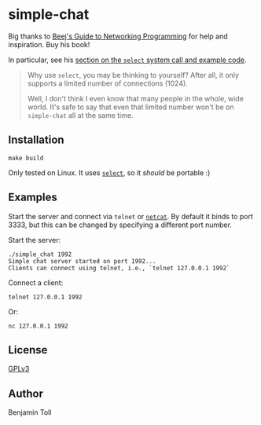 # simple-chat

Big thanks to [Beej's Guide to Networking Programming] for help and inspiration.  Buy his book!

In particular, see his [section on the `select` system call and example code].

> Why use `select`, you may be thinking to yourself?  After all, it only supports a limited number of connections (1024).
>
> Well, I don't think I even know that many people in the whole, wide world.  It's safe to say that even that limited number won't be on `simple-chat` all at the same time.

## Installation

`make build`

Only tested on Linux.  It uses [`select`], so it *should* be portable :)

## Examples

Start the server and connect via `telnet` or [`netcat`].  By default it binds to port 3333, but this can be changed by specifying a different port number.

Start the server:

```
./simple_chat 1992
Simple chat server started on port 1992...
Clients can connect using telnet, i.e., `telnet 127.0.0.1 1992`
```

Connect a client:

```
telnet 127.0.0.1 1992
```

Or:

```
nc 127.0.0.1 1992
```

## License

[GPLv3](COPYING)

## Author

Benjamin Toll

[Beej's Guide to Networking Programming]: https://beej.us/guide/bgnet/
[section on the `select` system call and example code]: https://beej.us/guide/bgnet/html/split/slightly-advanced-techniques.html#select
[`select`]: https://www.man7.org/linux/man-pages/man2/select.2.html
[`netcat`]: https://www.man7.org/linux/man-pages/man1/ncat.1.html

